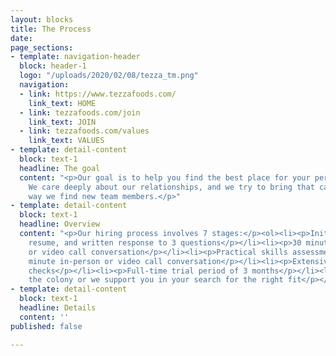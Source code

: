 ```yaml
---
layout: blocks
title: The Process
date: 
page_sections:
- template: navigation-header
  block: header-1
  logo: "/uploads/2020/02/08/tezza_tm.png"
  navigation:
  - link: https://www.tezzafoods.com/
    link_text: HOME
  - link: tezzafoods.com/join
    link_text: JOIN
  - link: tezzafoods.com/values
    link_text: VALUES
- template: detail-content
  block: text-1
  headline: The goal
  content: "<p>Our goal is to help you find the best place for your personal growth.
    We care deeply about our relationships, and we try to bring that care into the
    way we find new team members.</p>"
- template: detail-content
  block: text-1
  headline: Overview
  content: "<p>Our hiring process involves 7 stages:</p><ol><li><p>Initial application,
    resume, and written response to 3 questions</p></li><li><p>30 minute in-person
    or video call conversation</p></li><li><p>Practical skills assessment</p></li><li><p>30
    minute in-person or video call conversation</p></li><li><p>Extensive reference
    checks</p></li><li><p>Full-time trial period of 3 months</p></li><li><p>You join
    the colony or we support you in your search for the right fit</p></li></ol>"
- template: detail-content
  block: text-1
  headline: Details
  content: ''
published: false

---
```

